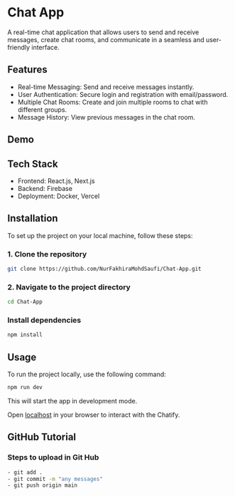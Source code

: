 # Chat App

A real-time chat application that allows users to send and receive messages, create chat rooms, and communicate in a seamless and user-friendly interface.

## Features

- Real-time Messaging: Send and receive messages instantly.
- User Authentication: Secure login and registration with email/password.
- Multiple Chat Rooms: Create and join multiple rooms to chat with different groups.
- Message History: View previous messages in the chat room.

## Demo



## Tech Stack

- Frontend: React.js, Next.js
- Backend: Firebase 
- Deployment: Docker, Vercel

## Installation

To set up the project on your local machine, follow these steps: 

### 1. Clone the repository

```bash
git clone https://github.com/NurFakhiraMohdSaufi/Chat-App.git
```

### 2. Navigate to the project directory

```bash
cd Chat-App
```

### Install dependencies

```bash
npm install
```

## Usage

To run the project locally, use the following command:

```bash
npm run dev
```

This will start the app in development mode.

Open [localhost](http://localhost:3000) in your browser to interact with the Chatify.

## GitHub Tutorial

### Steps to upload in Git Hub

```bash
- git add .
- git commit -m "any messages"
- git push origin main
```
